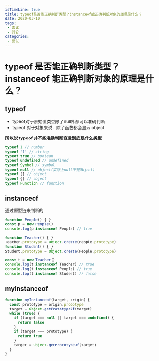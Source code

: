 ```yaml
---
isTimeLine: true
title: typeof是否能正确判断类型？instanceof能正确判断对象的原理是什么？
date: 2020-03-10
tags:
 - 面试
 - 其它
categories:
 - 面试
---
```

# typeof 是否能正确判断类型？instanceof 能正确判断对象的原理是什么？
## typeof
* typeof对于原始值类型除了null外都可以准确判断
* typeof 对于对象来说，除了函数都会显示 object

**所以说 typeof 并不能准确判断变量到底是什么类型**
```js
typeof 1 // number
typeof '1' // string
typeof true // boolean
typeof undefined // undefined
typeof Symbol // symbol
typeof null // object(实际上null不是Object)
typeof [] // object
typeof {} // object
typeof Function // function
```

## instanceof
通过原型链来判断的
```js
function People() { }
const p = new People()
console.log(p instanceof People) // true

function Teacher() { }
Teacher.prototype = Object.create(People.prototype)
function Student() { }
Student.prototype = Object.create(People.prototype)

const t = new Teacher()
console.log(t instanceof Teacher) // true
console.log(t instanceof People) // true
console.log(t instanceof Student) // false
```
## myInstanceof
```js
function myInstanceof(target, origin) {
  const prototype = origin.prototype
  target = Object.getPrototypeOf(target)
  while (true) {
    if (target === null || target === undefined) {
      return false
    }
    if (target === prototype) {
      return true
    }
    target = Object.getPrototypeOf(target)
  }
}
```
